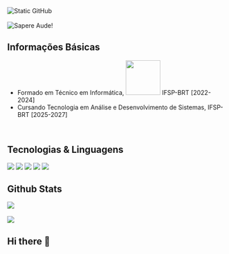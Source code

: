 <div>
    <img src="https://img.shields.io/static/v1?label=overview&message=MasudaKenta&color=f8efd4&style=for-the-badge&logo=GitHub" alt="Static GitHub">
    <br>
    <br>
    <img src="https://readme-typing-svg.demolab.com?font=Press+Start+2P&pause=1000&&width=500&lines=Sapere+Aude!&duration=3000&repeat=false&color=751adb" alt="Sapere Aude!">


</div>


## Informações Básicas
- Formado em Técnico em Informática, <img src="https://github.com/user-attachments/assets/bbd48a71-0a10-4a00-b78c-23a44836aed0" heigth="20px" width="80px"> IFSP-BRT [2022-2024]
- Cursando Tecnologia em Análise e Desenvolvimento de Sistemas, IFSP-BRT [2025-2027]
<div>



</div>

<br>

## Tecnologias & Linguagens

<div>
    <code><img src="https://skillicons.dev/icons?i=cpp" /></code>   
    <code><img src="https://skillicons.dev/icons?i=cs" /></code>
    <code><img src="https://skillicons.dev/icons?i=c" /></code>
    <code><img src="https://skillicons.dev/icons?i=java&theme=light" /></code>
    <code><img src="https://skillicons.dev/icons?i=html" /></code>
    <!--<code><img src="https://skillicons.dev/icons?i=php" /></code>-->
</div>

## Github Stats

<div>
    <img src="https://github-readme-stats.vercel.app/api?username=masudakenta&show_icons=true&theme=midnight-purple&card_width=700px&locale=pt-pt">
    <br>
    <br>
    <img src ="https://github-readme-stats.vercel.app/api/top-langs/?username=masudakenta&size_weight=0.5&count_weight=0.5&theme=midnight-purple&card_width=700px">

</div>


## Hi there 👋

